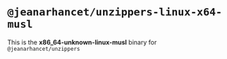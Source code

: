 # `@jeanarhancet/unzippers-linux-x64-musl`

This is the **x86_64-unknown-linux-musl** binary for `@jeanarhancet/unzippers`
